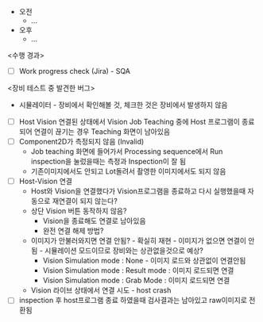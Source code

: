 - 오전
	- ...
- 오후
	- ...

<수행 경과>
- [ ] Work progress check (Jira) - SQA

<장비 테스트 중 발견한 버그> 
- 시뮬레이터 - 장비에서 확인해볼 것, 체크한 것은 장비에서 발생하지 않음
- [ ] Host Vision 연결된 상태에서 Vision Job Teaching 중에 Host 프로그램이 종료되어 연결이 끊기는 경우 Teaching 화면이 남아있음
- [ ] Component2D가 측정되지 않음 (Invalid)
	- Job teaching 화면에 들어가서 Processing sequence에서 Run inspection을 눌렀을때는 측정과 Inspection이 잘 됨
	- 기존이미지에서도 안되고 Lot돌려서 촬영한 이미지에서도 되지 않음
- [ ] Host-Vision 연결
	- Host와 Vision을 연결했다가 Vision프로그램을 종료하고 다시 실행했을때 자동으로 재연결이 되지 않는다?
	- 상단 Vision 버튼 동작하지 않음?
		- Vision을 종료해도 연결로 남아있음
		- 완전 연결 해제 방법?
	- 이미지가 안불러와지면 연결 안됨? - 확실히 재현 - 이미지가 없으면 연결이 안됨 - 시뮬레이션 모드이므로 장비와는 상관없을것으로 예상?
		- Vision Simulation mode : None - 이미지 로드와 상관없이 연결안됨
		- Vision Simulation mode : Result mode : 이미지 로드되면 연결
		- Vision Simulation mode : Grab Mode : 이미지 로드되면 연결
	- Vision 라이브 상태에서 연결 시도 - host crash
- [ ] inspection 후 host프로그램 종료 하였을때 검사결과는 남아있고 raw이미지로 전환됨
